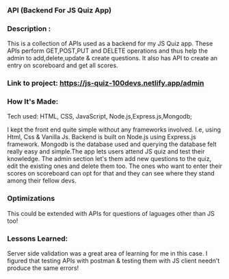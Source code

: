 ### API (Backend For JS Quiz App)


### Description :
This is a collection of APIs used as a backend for my JS Quiz app. These APIs perform GET,POST,PUT and DELETE operations and thus help the admin to add,delete,update & create questions. It also has API to create an entry on scoreboard and get all scores.

### Link to project: https://js-quiz-100devs.netlify.app/admin

### How It's Made:
Tech used: HTML, CSS, JavaScript, Node.js,Express.js,Mongodb;

I kept the front end quite simple without any frameworks involved. I.e, using Html, Css & Vanilla Js. Backend is built on Node.js using Express.js framework. Mongodb is the database used and querying the database felt really easy and simple.The app lets users attend JS quiz and test their knowledge. The admin section let's them add new questions to the quiz, edit the existing ones and delete them too. The ones who want to enter their scores on scoreboard can opt for that and they can see where they stand among their fellow devs.

### Optimizations
This could be extended with APIs for questions of laguages other than JS too!



### Lessons Learned:
Server side validation was a great area of learning for me in this case. I figured that testing APIs with postman & testing them with JS client needn't produce the same errors!

